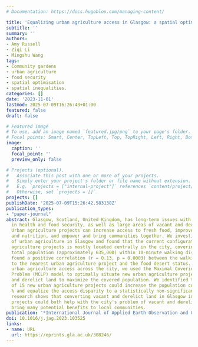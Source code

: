 ```yaml
---
# Documentation: https://docs.hugoblox.com/managing-content/

title: 'Equalizing urban agriculture access in Glasgow: a spatial optimization approach'
subtitle: ''
summary: ''
authors:
- Amy Russell
- Ziqi Li
- Mingshu Wang
tags:
- Community gardens
- urban agriculture
- food security
- spatial optimisation
- spatial inequalities.
categories: []
date: '2023-11-01'
lastmod: 2025-07-09T16:26:43+01:00
featured: false
draft: false

# Featured image
# To use, add an image named `featured.jpg/png` to your page's folder.
# Focal points: Smart, Center, TopLeft, Top, TopRight, Left, Right, BottomLeft, Bottom, BottomRight.
image:
  caption: ''
  focal_point: ''
  preview_only: false

# Projects (optional).
#   Associate this post with one or more of your projects.
#   Simply enter your project's folder or file name without extension.
#   E.g. `projects = ["internal-project"]` references `content/project/deep-learning/index.md`.
#   Otherwise, set `projects = []`.
projects: []
publishDate: '2025-07-09T15:26:42.583138Z'
publication_types:
- "paper-journal"
abstract: Glasgow, Scotland, United Kingdom, has long-term issues with inequalities
  in health and food security, as well as large areas of vacant and derelict land.
  Urban agriculture projects can increase access to fresh food, improve mental health
  and nutrition, and empower and bring communities together. We investigated the distribution
  of urban agriculture in Glasgow and found that the current configuration of urban
  agriculture projects is mostly located centrally in the city, covering 36 % of the
  total population (approximately 635,000) within 10-minute walking distance. We also
  found a positive correlation (r = 0.13, p = 0.0003) between the walking travel time
  to the nearest urban agriculture project and the food desert status. To increase
  urban agriculture access across the city, we used the Maximal Covering Location
  Problem (MCLP) model to optimally situate new urban agriculture projects on vacant
  and derelict land to maximize the covered population. We identified that a minimum
  of 15 new urban agriculture projects could increase the population coverage to 49
  % and equalize the access disparity to a statistically non-significant level. This
  research shows that converting vacant and derelict land in Glasgow into urban agriculture
  projects could both help with the city's problem of vacant and derelict land and
  bring many potential benefits to local communities.
publication: '*International Journal of Applied Earth Observation and Geoinformation*'
doi: 10.1016/j.jag.2023.103525
links:
- name: URL
  url: https://eprints.gla.ac.uk/308246/
---
```

